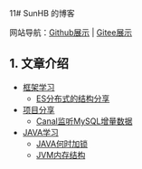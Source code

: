11# SunHB 的博客

网站导航：[Github展示](https://shbone.github.io/) | [Gitee展示](https://shbone.gitee.io/)

## 1. 文章介绍
- [框架学习](https://shbone.github.io/category/%E6%A1%86%E6%9E%B6%E5%AD%A6%E4%B9%A0/)
    - [ES分布式的结构分享](https://shbone.githubd.io/posts/frame/es_distributed.html)
- [项目分享](https://shbone.github.io/category/%E9%A1%B9%E7%9B%AE%E5%88%86%E4%BA%AB/)
    - [Canal监听MySQL增量数据](https://shbone.github.io/posts/project/canal_learn.html)
- [JAVA学习](https://shbone.github.io/category/java%E5%AD%A6%E4%B9%A0/)
    - [JAVA何时加锁](https://shbone.github.io/posts/java/javalock.html)
    - [JVM内存结构](https://shbone.github.io/posts/java/jvm_structure.html)

